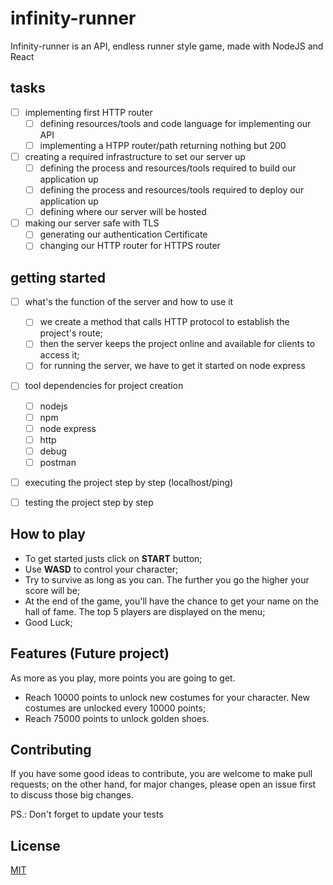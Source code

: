 # infinity-runner

Infinity-runner is an API, endless runner style game, made with NodeJS and React

## tasks

* [ ] implementing first HTTP router
    * [ ] defining resources/tools and code language for implementing our API 
    * [ ] implementing a HTPP router/path returning nothing but 200

* [ ] creating a required infrastructure to set our server up
    * [ ] defining the process and resources/tools required to build our application up
    * [ ] defining the process and resources/tools required to deploy our application up
    * [ ] defining where our server will be hosted

* [ ] making our server safe with TLS 
    * [ ] generating our authentication Certificate
    * [ ] changing our HTTP router for HTTPS router

## getting started 

* [ ] what's the function of the server and how to use it
    * [ ] we create a method that calls HTTP protocol to establish the project's route;
    * [ ] then the server keeps the project online and available for clients to access it;
    * [ ] for running the server, we have to get it started on node express
    
* [ ] tool dependencies for project creation
    * [ ] nodejs
    * [ ] npm
    * [ ] node express
    * [ ] http
    * [ ] debug
    * [ ] postman
    
* [ ] executing the project step by step (localhost/ping)

* [ ] testing the project step by step


## How to play
* To get started justs click on **START** button;
* Use **WASD** to control your character; 
* Try to survive as long as you can. The further you go the higher your score will be;
* At the end of the game, you'll have the chance to get your name on the hall of fame. The top 5 players are displayed on the menu;
* Good Luck;

## Features (Future project)
As more as you play, more points you are going to get. 
* Reach 10000 points to unlock new costumes for your character. New costumes are unlocked every 10000 points;
* Reach 75000 points to unlock golden shoes.

## Contributing
If you have some good ideas to contribute, you are welcome to make pull requests;
on the other hand, for major changes, please open an issue first to discuss those big changes.

PS.: Don't forget to update your tests

## License
[MIT](https://choosealicense.com/licenses/mit/)

    